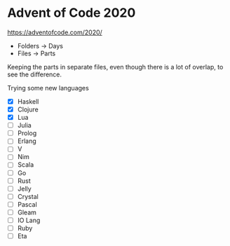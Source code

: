 # Advent of Code 2020

https://adventofcode.com/2020/

- Folders -> Days
- Files -> Parts

Keeping the parts in separate files, even though there is a lot of overlap, to see the difference.

Trying some new languages

- [x] Haskell
- [x] Clojure
- [x] Lua
- [ ] Julia
- [ ] Prolog
- [ ] Erlang
- [ ] V
- [ ] Nim
- [ ] Scala
- [ ] Go
- [ ] Rust
- [ ] Jelly
- [ ] Crystal
- [ ] Pascal
- [ ] Gleam
- [ ] IO Lang
- [ ] Ruby
- [ ] Eta
